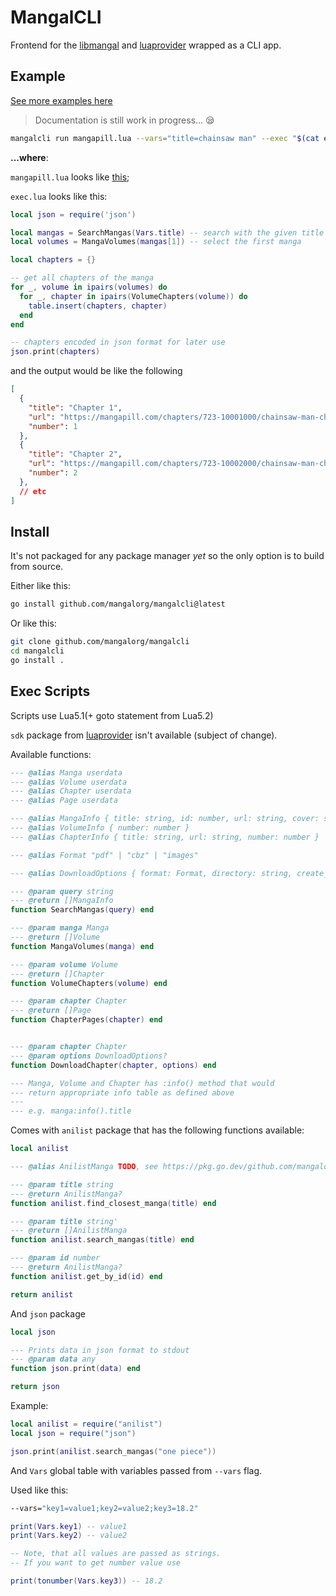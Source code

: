 # MangalCLI

Frontend for the [libmangal](https://github.com/mangalorg/libmangal) and
[luaprovider](https://github.com/mangalorg/luaprovider) wrapped
as a CLI app.

## Example

[See more examples here](./examples)

> Documentation is still work in progress... 😪

```bash
mangalcli run mangapill.lua --vars="title=chainsaw man" --exec "$(cat exec.lua)"
```

**...where**:

`mangapill.lua` looks like [this](https://github.com/mangalorg/saturno/blob/261c5739eacb73525fbe52705b8862a11c14040f/luas/mangapill.lua);

`exec.lua` looks like this:

```lua
local json = require('json')

local mangas = SearchMangas(Vars.title) -- search with the given title
local volumes = MangaVolumes(mangas[1]) -- select the first manga

local chapters = {}

-- get all chapters of the manga
for _, volume in ipairs(volumes) do
  for _, chapter in ipairs(VolumeChapters(volume)) do
    table.insert(chapters, chapter)
  end
end

-- chapters encoded in json format for later use
json.print(chapters)
```

and the output would be like the following

```json
[
  {
    "title": "Chapter 1",
    "url": "https://mangapill.com/chapters/723-10001000/chainsaw-man-chapter-1",
    "number": 1
  },
  {
    "title": "Chapter 2",
    "url": "https://mangapill.com/chapters/723-10002000/chainsaw-man-chapter-2",
    "number": 2
  },
  // etc
]
```

## Install

It's not packaged for any package manager *yet*
so the only option is to build from source.

Either like this:

```bash
go install github.com/mangalorg/mangalcli@latest
```

Or like this:

```bash
git clone github.com/mangalorg/mangalcli
cd mangalcli
go install .
```

## Exec Scripts

Scripts use Lua5.1(+ goto statement from Lua5.2)

`sdk` package from [luaprovider](https://github.com/mangalorg/luaprovider)
isn't available (subject of change).

Available functions:

```lua
--- @alias Manga userdata
--- @alias Volume userdata
--- @alias Chapter userdata
--- @alias Page userdata

--- @alias MangaInfo { title: string, id: number, url: string, cover: string, banner: string }
--- @alias VolumeInfo { number: number }
--- @alias ChapterInfo { title: string, url: string, number: number }

--- @alias Format "pdf" | "cbz" | "images"

--- @alias DownloadOptions { format: Format, directory: string, create_manga_dir: boolean, create_volume_dir: boolean, strict: boolean, skip_if_exists: boolean, download_manga_cover: boolean, download_manga_banner: boolean, write_series_json: boolean, write_comic_info_xml: boolean, read_after: boolean, read_incognito: boolean }

--- @param query string
--- @return []MangaInfo
function SearchMangas(query) end

--- @param manga Manga
--- @return []Volume
function MangaVolumes(manga) end

--- @param volume Volume
--- @return []Chapter
function VolumeChapters(volume) end

--- @param chapter Chapter
--- @return []Page
function ChapterPages(chapter) end


--- @param chapter Chapter
--- @param options DownloadOptions?
function DownloadChapter(chapter, options) end

--- Manga, Volume and Chapter has :info() method that would
--- return appropriate info table as defined above
---
--- e.g. manga:info().title
```

Comes with `anilist` package that has the following functions available:

```lua
local anilist

--- @alias AnilistManga TODO, see https://pkg.go.dev/github.com/mangalorg/libmangal#AnilistManga

--- @param title string
--- @return AnilistManga?
function anilist.find_closest_manga(title) end

--- @param title string'
--- @return []AnilistManga
function anilist.search_mangas(title) end

--- @param id number
--- @return AnilistManga?
function anilist.get_by_id(id) end

return anilist
```

And `json` package

```lua
local json

--- Prints data in json format to stdout
--- @param data any
function json.print(data) end

return json
```

Example:

```lua
local anilist = require("anilist")
local json = require("json")

json.print(anilist.search_mangas("one piece"))
```

And `Vars` global table with variables passed from `--vars` flag.

Used like this:

```bash
--vars="key1=value1;key2=value2;key3=18.2"
```

```lua
print(Vars.key1) -- value1
print(Vars.key2) -- value2

-- Note, that all values are passed as strings.
-- If you want to get number value use

print(tonumber(Vars.key3)) -- 18.2
```

